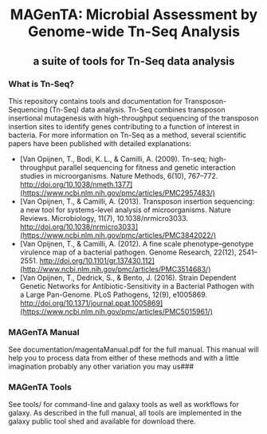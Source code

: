# <center>MAGenTA: Microbial Assessment by Genome-wide Tn-Seq Analysis</center>
## <center>a suite of tools for Tn-Seq data analysis</center>

### What is Tn-Seq?
This repository contains tools and documentation for Transposon-Sequencing (Tn-Seq) data analysis. Tn-Seq combines transposon insertional mutagenesis with high-throughput  sequencing of the transposon insertion sites to identify genes contributing to a function of interest in bacteria. For more information on Tn-Seq as a method, several scientific papers have been published with detailed explanations:
- [Van Opijnen, T., Bodi, K. L., & Camilli, A. (2009). Tn-seq; high-throughput parallel sequencing for fitness and genetic interaction studies in microorganisms. Nature Methods, 6(10), 767–772. http://doi.org/10.1038/nmeth.1377](https://www.ncbi.nlm.nih.gov/pmc/articles/PMC2957483/)
- [Van Opijnen, T., & Camilli, A. (2013). Transposon insertion sequencing: a new tool for systems-level analysis of microorganisms. Nature Reviews. Microbiology, 11(7), 10.1038/nrmicro3033. http://doi.org/10.1038/nrmicro3033](https://www.ncbi.nlm.nih.gov/pmc/articles/PMC3842022/)
- [Van Opijnen, T., & Camilli, A. (2012). A fine scale phenotype–genotype virulence map of a bacterial pathogen. Genome Research, 22(12), 2541–2551. http://doi.org/10.1101/gr.137430.112](http://www.ncbi.nlm.nih.gov/pmc/articles/PMC3514683/)
- [Van Opijnen, T., Dedrick, S., & Bento, J. (2016). Strain Dependent Genetic Networks for Antibiotic-Sensitivity in a Bacterial Pathogen with a Large Pan-Genome. PLoS Pathogens, 12(9), e1005869. http://doi.org/10.1371/journal.ppat.1005869](https://www.ncbi.nlm.nih.gov/pmc/articles/PMC5015961/)

### MAGenTA Manual
See documentation/magentaManual.pdf for the full manual. This manual will help you to process data from either of these methods and with a little imagination probably any other variation you may us###   

### MAGenTA Tools
See tools/ for command-line and galaxy tools as well as workflows for galaxy. As described in the full manual, all tools are implemented in the galaxy public tool shed and available for download there.


